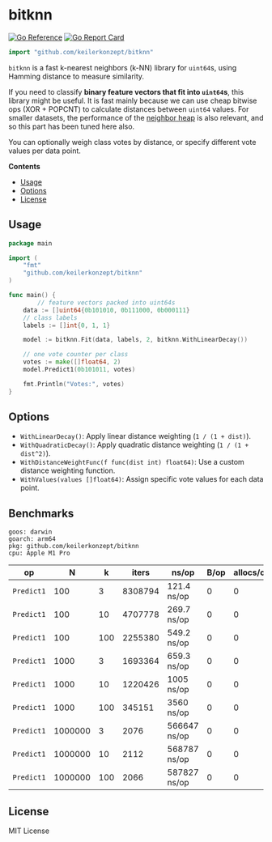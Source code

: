 # bitknn

[![Go Reference](https://pkg.go.dev/badge/github.com/keilerkonzept/bitknn.svg)](https://pkg.go.dev/github.com/keilerkonzept/bitknn)
[![Go Report Card](https://goreportcard.com/badge/github.com/keilerkonzept/bitknn)](https://goreportcard.com/report/github.com/keilerkonzept/bitknn)


```go
import "github.com/keilerkonzept/bitknn"
```

`bitknn` is a fast k-nearest neighbors (k-NN) library for `uint64`s, using Hamming distance to measure similarity.

If you need to classify **binary feature vectors that fit into `uint64`s**, this library might be useful. It is fast mainly because we can use cheap bitwise ops (XOR + POPCNT) to calculate distances between `uint64` values. For smaller datasets, the performance of the [neighbor heap](heap.go) is also relevant, and so this part has been tuned here also.

You can optionally weigh class votes by distance, or specify different vote values per data point.


**Contents**
- [Usage](#usage)
- [Options](#options)
- [License](#license)

## Usage

```go
package main

import (
    "fmt"
    "github.com/keilerkonzept/bitknn"
)

func main() {
		// feature vectors packed into uint64s
    data := []uint64{0b101010, 0b111000, 0b000111}
    // class labels
    labels := []int{0, 1, 1}

    model := bitknn.Fit(data, labels, 2, bitknn.WithLinearDecay())

    // one vote counter per class
    votes := make([]float64, 2)
    model.Predict1(0b101011, votes)

    fmt.Println("Votes:", votes)
}
```

## Options

- `WithLinearDecay()`: Apply linear distance weighting (`1 / (1 + dist)`).
- `WithQuadraticDecay()`: Apply quadratic distance weighting (`1 / (1 + dist^2)`).
- `WithDistanceWeightFunc(f func(dist int) float64)`: Use a custom distance weighting function.
- `WithValues(values []float64)`: Assign specific vote values for each data point.

## Benchmarks

```
goos: darwin
goarch: arm64
pkg: github.com/keilerkonzept/bitknn
cpu: Apple M1 Pro
```

| op         | N       | k   | iters   | ns/op        | B/op | allocs/op |
|------------|---------|-----|---------|--------------|------|-----------|
| `Predict1` | 100     | 3   | 8308794 | 121.4 ns/op  | 0    | 0         |
| `Predict1` | 100     | 10  | 4707778 | 269.7 ns/op  | 0    | 0         |
| `Predict1` | 100     | 100 | 2255380 | 549.2 ns/op  | 0    | 0         |
| `Predict1` | 1000    | 3   | 1693364 | 659.3 ns/op  | 0    | 0         |
| `Predict1` | 1000    | 10  | 1220426 | 1005 ns/op   | 0    | 0         |
| `Predict1` | 1000    | 100 | 345151  | 3560 ns/op   | 0    | 0         |
| `Predict1` | 1000000 | 3   | 2076    | 566647 ns/op | 0    | 0         |
| `Predict1` | 1000000 | 10  | 2112    | 568787 ns/op | 0    | 0         |
| `Predict1` | 1000000 | 100 | 2066    | 587827 ns/op | 0    | 0         |

## License

MIT License

